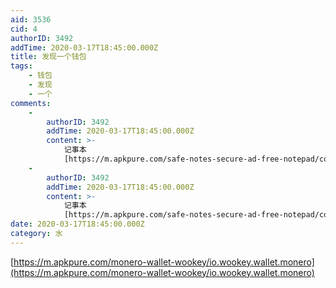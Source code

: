 ```yaml
---
aid: 3536
cid: 4
authorID: 3492
addTime: 2020-03-17T18:45:00.000Z
title: 发现一个钱包
tags:
    - 钱包
    - 发现
    - 一个
comments:
    -
        authorID: 3492
        addTime: 2020-03-17T18:45:00.000Z
        content: >-
            记事本
            [https://m.apkpure.com/safe-notes-secure-ad-free-notepad/com.protectedtext.android](https://m.apkpure.com/safe-notes-secure-ad-free-notepad/com.protectedtext.android)
    -
        authorID: 3492
        addTime: 2020-03-17T18:45:00.000Z
        content: >-
            记事本
            [https://m.apkpure.com/safe-notes-secure-ad-free-notepad/com.protectedtext.android](https://m.apkpure.com/safe-notes-secure-ad-free-notepad/com.protectedtext.android)
date: 2020-03-17T18:45:00.000Z
category: 水
---
```


[https://m.apkpure.com/monero-wallet-wookey/io.wookey.wallet.monero](https://m.apkpure.com/monero-wallet-wookey/io.wookey.wallet.monero)
